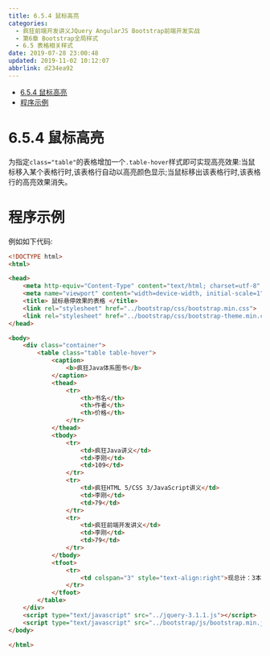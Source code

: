 ```yaml
---
title: 6.5.4 鼠标高亮
categories: 
  - 疯狂前端开发讲义JQuery AngularJS Bootstrap前端开发实战
  - 第6章 Bootstrap全局样式
  - 6.5 表格相关样式
date: 2019-07-28 23:00:48
updated: 2019-11-02 10:12:07
abbrlink: d234ea92
---
```

<div id='my_toc'>

- [6.5.4 鼠标高亮](/JavaReadingNotes/d234ea92/#6-5-4-鼠标高亮)
- [程序示例](/JavaReadingNotes/d234ea92/#程序示例)

</div>
<!--more-->
<script>if (navigator.platform.toLowerCase() == 'win32'){document.getElementById('my_toc').style.display = 'none';}</script>

<!--end-->
<!--SSTStart-->
# 6.5.4 鼠标高亮 #
为指定`class="table"`的表格增加一个`.table-hover`样式即可实现高亮效果:当鼠标移入某个表格行时,该表格行自动以高亮颜色显示;当鼠标移出该表格行时,该表格行的高亮效果消失。
<!--SSTStop-->
# 程序示例 #
例如如下代码:
```html
<!DOCTYPE html>
<html>

<head>
	<meta http-equiv="Content-Type" content="text/html; charset=utf-8" />
	<meta name="viewport" content="width=device-width, initial-scale=1">
	<title> 鼠标悬停效果的表格 </title>
	<link rel="stylesheet" href="../bootstrap/css/bootstrap.min.css">
	<link rel="stylesheet" href="../bootstrap/css/bootstrap-theme.min.css">
</head>

<body>
	<div class="container">
		<table class="table table-hover">
			<caption>
				<b>疯狂Java体系图书</b>
			</caption>
			<thead>
				<tr>
					<th>书名</th>
					<th>作者</th>
					<th>价格</th>
				</tr>
			</thead>
			<tbody>
				<tr>
					<td>疯狂Java讲义</td>
					<td>李刚</td>
					<td>109</td>
				</tr>
				<tr>
					<td>疯狂HTML 5/CSS 3/JavaScript讲义</td>
					<td>李刚</td>
					<td>79</td>
				</tr>
				<tr>
					<td>疯狂前端开发讲义</td>
					<td>李刚</td>
					<td>79</td>
				</tr>
			</tbody>
			<tfoot>
				<tr>
					<td colspan="3" style="text-align:right">现总计：3本图书</td>
				</tr>
			</tfoot>
		</table>
	</div>
	<script type="text/javascript" src="../jquery-3.1.1.js"></script>
	<script type="text/javascript" src="../bootstrap/js/bootstrap.min.js"></script>
</body>

</html>
```

